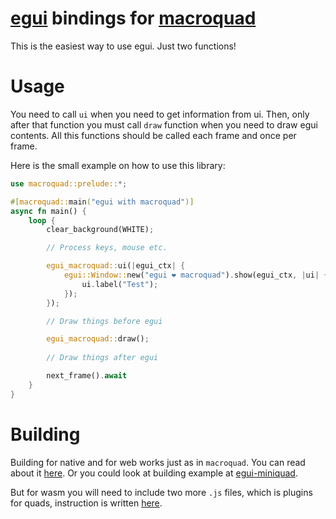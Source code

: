 # [egui](https://github.com/emilk/egui) bindings for [macroquad](https://github.com/not-fl3/macroquad)

This is the easiest way to use egui. Just two functions!

# Usage

You need to call `ui` when you need to get information from ui. Then, only after that function you must call `draw` function when you need to draw egui contents. All this functions should be called each frame and once per frame.

Here is the small example on how to use this library: 
```rust 
use macroquad::prelude::*;

#[macroquad::main("egui with macroquad")]
async fn main() {
    loop {
        clear_background(WHITE);

        // Process keys, mouse etc.

        egui_macroquad::ui(|egui_ctx| {
            egui::Window::new("egui ❤ macroquad").show(egui_ctx, |ui| {
                ui.label("Test");
            });
        });

        // Draw things before egui

        egui_macroquad::draw();
        
        // Draw things after egui

        next_frame().await
    }
}
```

# Building

Building for native and for web works just as in `macroquad`. You can read about it [here](https://github.com/not-fl3/miniquad/#building-examples). Or you could look at building example at [egui-miniquad](https://github.com/not-fl3/egui-miniquad).

But for wasm you will need to include two more `.js` files, which is plugins for quads, instruction is written [here](https://github.com/optozorax/quad-url).